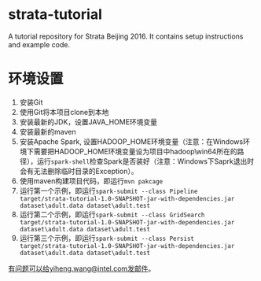 # strata-tutorial
A tutorial repository for Strata Beijing 2016. It contains setup instructions and example code.

# 环境设置
1. 安装Git
2. 使用Git将本项目clone到本地
3. 安装最新的JDK，设置JAVA_HOME环境变量
4. 安装最新的maven
5. 安装Apache Spark, 设置HADOOP_HOME环境变量（注意：在Windows环境下需要把HADOOP_HOME环境变量设为项目中hadoop\win64所在的路径），运行<code>spark-shell</code>检查Spark是否装好（注意：Windows下Saprk退出时会有无法删除临时目录的Exception）。
6. 使用maven构建项目代码，即运行<code>mvn pakcage</code>
7. 运行第一个示例，即运行<code>spark-submit --class Pipeline target/strata-tutorial-1.0-SNAPSHOT-jar-with-dependencies.jar dataset\adult.data dataset\adult.test</code>
8. 运行第二个示例，即运行<code>spark-submit --class GridSearch target/strata-tutorial-1.0-SNAPSHOT-jar-with-dependencies.jar dataset\adult.data dataset\adult.test</code>
9. 运行第三个示例，即运行<code>spark-submit --class Persist target/strata-tutorial-1.0-SNAPSHOT-jar-with-dependencies.jar dataset\adult.data dataset\adult.test</code>

有问题可以给yiheng.wang@intel.com发邮件。
